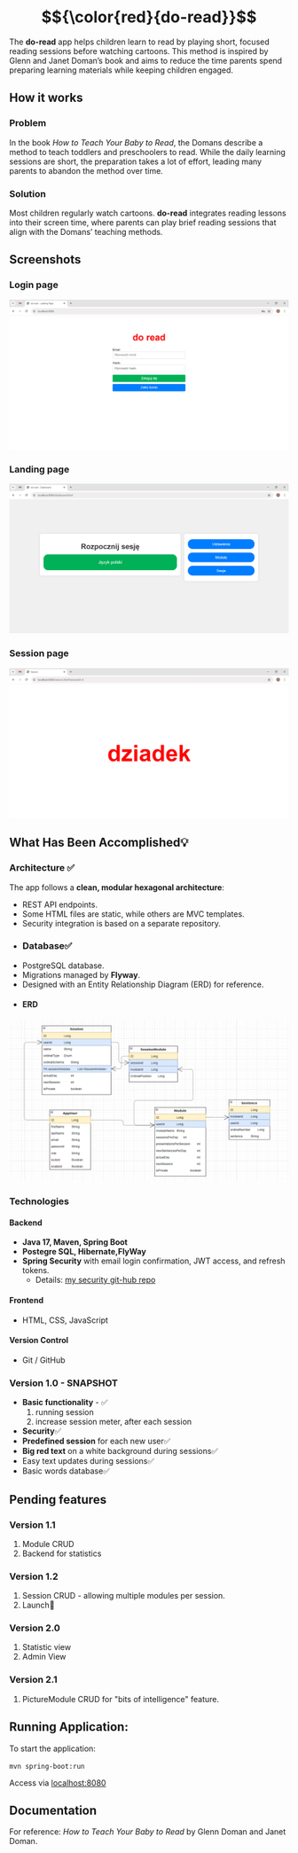 # $${\color{red}{do-read}}$$
The **do-read** app helps children learn to read by playing short, 
focused reading sessions before watching cartoons. 
This method is inspired by Glenn and Janet Doman’s book 
and aims to reduce the time parents spend preparing learning materials while keeping children engaged.

## How it works
### Problem
In the book *How to Teach Your Baby to Read*, the Domans describe a method to teach toddlers and preschoolers to read. While the daily learning sessions are short, 
the preparation takes a lot of effort, leading many parents to abandon the method over time.
### Solution
Most children regularly watch cartoons. **do-read** integrates reading lessons into their screen time, where parents can play brief reading sessions that align with the Domans’ teaching methods.

## Screenshots
### Login page
![login-page.png](documentation%2Freadme%2Flogin-page.png)
### Landing page
![landing-page.png](documentation%2Freadme%2Flanding-page.png)
### Session page
![session.png](documentation%2Freadme%2Fsession.png)
## What Has Been Accomplished💡
### Architecture ✅
The app follows a **clean, modular hexagonal architecture**:
* REST API endpoints.
* Some HTML files are static, while others are MVC templates.
* Security integration is based on a separate repository.
* ### Database✅
* PostgreSQL database.
* Migrations managed by **Flyway**.
* Designed with an Entity Relationship Diagram (ERD) for reference.
* #### ERD
![schema.png](documentation%2Freadme%2Fschema.png)
### Technologies
#### Backend
* **Java 17, Maven, Spring Boot** 
* **Postegre SQL, Hibernate,FlyWay**
* **Spring Security** with email login confirmation, JWT access, and refresh tokens.
  * Details: [my security git-hub repo](https://github.com/GitHub-BartekT/SpringBoot_Security_Module)
#### Frontend
* HTML, CSS, JavaScript
#### Version Control
* Git / GitHub
### Version 1.0 - SNAPSHOT
* **Basic functionality** - ✅
  1. running session
  2. increase session meter, after each session
* **Security**✅
* **Predefined session** for each new user✅
* **Big red text** on a white background during sessions✅
* Easy text updates during sessions✅
* Basic words database✅

## Pending features
### Version 1.1
1. Module CRUD
2. Backend for statistics
### Version 1.2
1. Session CRUD - allowing multiple modules per session.
2. Launch🚀
### Version 2.0
1. Statistic view
2. Admin View
### Version 2.1
1. PictureModule CRUD for "bits of intelligence" feature.

## Running Application:
To start the application:

```mvn spring-boot:run```

Access via [localhost:8080](http://localhost:8080)

## Documentation
For reference: *How to Teach Your Baby to Read* by Glenn Doman and Janet Doman.


